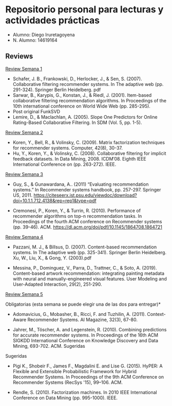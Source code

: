 # Repositorio personal para lecturas y actividades prácticas

- Alumno: Diego Iruretagoyena
- N. Alumno: 14619164


## Reviews

[Review Semana 1](https://github.com/C0sch0/lecturasIIC3633-2021/blob/03deada2723e9b606320c84a1613e7a7aed8502a/lectura1.md)
- Schafer, J. B., Frankowski, D., Herlocker, J., & Sen, S. (2007). Collaborative filtering recommender systems. In The adaptive web (pp. 291-324). Springer Berlin Heidelberg. pdf
- Sarwar, B., Karypis, G., Konstan, J., & Riedl, J. (2001). Item-based collaborative filtering recommendation algorithms. In Proceedings of the 10th international conference on World Wide Web (pp. 285-295).
- Post original FunkSVD
- Lemire, D., & Maclachlan, A. (2005). Slope One Predictors for Online Rating-Based Collaborative Filtering. In SDM (Vol. 5, pp. 1-5).


[Review Semana 2](https://github.com/C0sch0/lecturasIIC3633-2021/blob/1400c7673648d5dde6862ba78392c5d6b8c006c0/lecturas/lectura2.md)
- Koren, Y., Bell, R., & Volinsky, C. (2009). Matrix factorization techniques for recommender systems. Computer, 42(8), 30-37.
- Hu, Y., Koren, Y., & Volinsky, C. (2008). Collaborative filtering for implicit feedback datasets. In Data Mining, 2008. ICDM’08. Eighth IEEE International Conference on (pp. 263-272). IEEE.

[Review Semana 3](https://github.com/C0sch0/lecturasIIC3633-2021/blob/94e4a1cf8ae798b21f7ed49fbbbca8fc601efe41/lecturas/lectura3.md)
- Guy, S., & Gunawardana, A.. (2011) “Evaluating recommendation systems.” In Recommender systems handbook, pp. 257-297. Springer US, 2011.
https://citeseerx.ist.psu.edu/viewdoc/download?doi=10.1.1.712.4138&rep=rep1&type=pdf

- Cremonesi, P., Koren, Y., & Turrin, R. (2010). Performance of recommender algorithms on top-n recommendation tasks. In Proceedings of the fourth ACM conference on Recommender systems (pp. 39-46). ACM.
https://dl.acm.org/doi/pdf/10.1145/1864708.1864721


[Review Semana 4](https://github.com/C0sch0/lecturasIIC3633-2021/blob/b688cf01304e26e240812e8c80a5e4ddeed5728b/lecturas/lectura4.md)

- Pazzani, M. J., & Billsus, D. (2007). Content-based recommendation systems. In The adaptive web (pp. 325-341). Springer Berlin Heidelberg. Xu, W., Liu, X., & Gong, Y. (2003).pdf

- Messina, P., Dominguez, V., Parra, D., Trattner, C., & Soto, A. (2019). Content-based artwork recommendation: integrating painting metadata with neural and manually-engineered visual features. User Modeling and User-Adapted Interaction, 29(2), 251-290.


[Review Semana 5](https://github.com/C0sch0/lecturasIIC3633-2021/blob/b688cf01304e26e240812e8c80a5e4ddeed5728b/lecturas/lectura4.md)

Obligatorias (esta semana se puede elegir una de las dos para entregar)*

- Adomavicius, G., Mobasher, B., Ricci, F. and Tuzhilin, A. (2011). Context-Aware Recommender Systems. AI Magazine, 32(3), 67-80.

- Jahrer, M., Töscher, A. and Legenstein, R. (2010). Combining predictions for accurate recommender systems. In Proceedings of the 16th ACM SIGKDD International Conference on Knowledge Discovery and Data Mining, 693-702. ACM.
Sugeridas

Sugeridas

- Pigi K., Shobeir F., James F., Magdalini E. and Lise G. (2015). HyPER: A Flexible and Extensible Probabilistic Framework for Hybrid Recommender Systems. In Proceedings of the 9th ACM Conference on Recommender Systems (RecSys '15), 99–106. ACM.

- Rendle, S. (2010). Factorization machines. In 2010 IEEE International Conference on Data Mining (pp. 995-1000). IEEE.